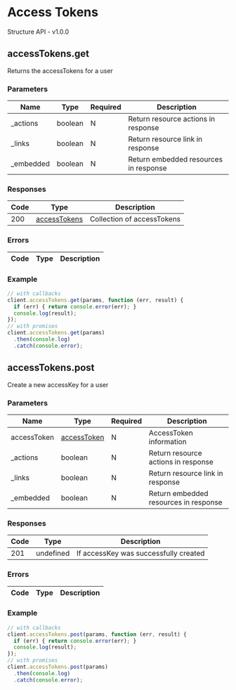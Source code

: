 # Access Tokens
Structure API - v1.0.0

## accessTokens.get
Returns the accessTokens for a user



### Parameters
| Name | Type | Required | Description |
| ---- | ---- | -------- | ----------- |
| _actions | boolean | N | Return resource actions in response |
| _links | boolean | N | Return resource link in response |
| _embedded | boolean | N | Return embedded resources in response |

### Responses
| Code | Type | Description |
| ---- | ---- | ----------- |
| 200 | [accessTokens](_schemas.md#accesstokens) | Collection of accessTokens |

### Errors
| Code | Type | Description |
| ---- | ---- | ----------- |

### Example
```javascript
// with callbacks
client.accessTokens.get(params, function (err, result) {
  if (err) { return console.error(err); }
  console.log(result);
});
// with promises
client.accessTokens.get(params)
  .then(console.log)
  .catch(console.error);
```
## accessTokens.post
Create a new accessKey for a user



### Parameters
| Name | Type | Required | Description |
| ---- | ---- | -------- | ----------- |
| accessToken | [accessToken](_schemas.md#accesstoken) | N | AccessToken information |
| _actions | boolean | N | Return resource actions in response |
| _links | boolean | N | Return resource link in response |
| _embedded | boolean | N | Return embedded resources in response |

### Responses
| Code | Type | Description |
| ---- | ---- | ----------- |
| 201 | undefined | If accessKey was successfully created |

### Errors
| Code | Type | Description |
| ---- | ---- | ----------- |

### Example
```javascript
// with callbacks
client.accessTokens.post(params, function (err, result) {
  if (err) { return console.error(err); }
  console.log(result);
});
// with promises
client.accessTokens.post(params)
  .then(console.log)
  .catch(console.error);
```
